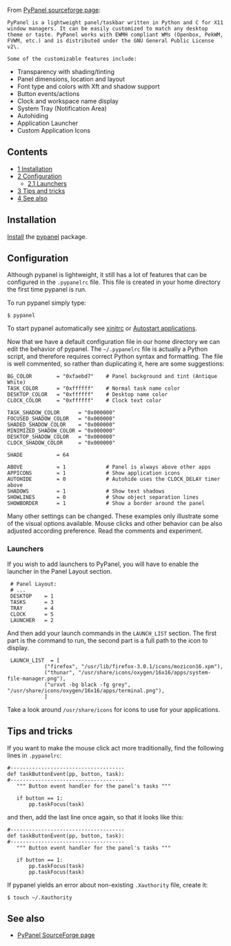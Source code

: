 From [PyPanel sourceforge page](http://pypanel.sourceforge.net/):

	PyPanel is a lightweight panel/taskbar written in Python and C for X11 window managers. It can be easily customized to match any desktop theme or taste. PyPanel works with EWMH compliant WMs (Openbox, PekWM, FVWM, etc.) and is distributed under the GNU General Public License v2\.

	Some of the customizable features include:

*   Transparency with shading/tinting
*   Panel dimensions, location and layout
*   Font type and colors with Xft and shadow support
*   Button events/actions
*   Clock and workspace name display
*   System Tray (Notification Area)
*   Autohiding
*   Application Launcher
*   Custom Application Icons

## Contents

*   [1 Installation](#Installation)
*   [2 Configuration](#Configuration)
    *   [2.1 Launchers](#Launchers)
*   [3 Tips and tricks](#Tips_and_tricks)
*   [4 See also](#See_also)

## Installation

[Install](/index.php/Install "Install") the [pypanel](https://www.archlinux.org/packages/?name=pypanel) package.

## Configuration

Although pypanel is lightweight, it still has a lot of features that can be configured in the `.pypanelrc` file. This file is created in your home directory the first time pypanel is run.

To run pypanel simply type:

```
$ pypanel

```

To start pypanel automatically see [xinitrc](/index.php/Xinitrc "Xinitrc") or [Autostart applications](/index.php/Autostart_applications "Autostart applications").

Now that we have a default configuration file in our home directory we can edit the behavior of pypanel. The `~/.pypanelrc` file is actually a Python script, and therefore requires correct Python syntax and formatting. The file is well commented, so rather than duplicating it, here are some suggestions:

```
BG_COLOR        = "0xfaebd7"    # Panel background and tint (Antique White)
TASK_COLOR      = "0xffffff"    # Normal task name color
DESKTOP_COLOR   = "0xffffff"    # Desktop name color
CLOCK_COLOR     = "0xffffff"    # Clock text color

TASK_SHADOW_COLOR      = "0x000000"
FOCUSED_SHADOW_COLOR   = "0x000000"
SHADED_SHADOW_COLOR    = "0x000000"
MINIMIZED_SHADOW_COLOR = "0x000000" 
DESKTOP_SHADOW_COLOR   = "0x000000"
CLOCK_SHADOW_COLOR     = "0x000000"

SHADE           = 64

ABOVE           = 1             # Panel is always above other apps
APPICONS        = 1             # Show application icons
AUTOHIDE        = 0             # Autohide uses the CLOCK_DELAY timer above
SHADOWS         = 1             # Show text shadows
SHOWLINES       = 0             # Show object separation lines
SHOWBORDER      = 1             # Show a border around the panel

```

Many other settings can be changed. These examples only illustrate some of the visual options available. Mouse clicks and other behavior can be also adjusted according preference. Read the comments and experiment.

### Launchers

If you wish to add launchers to PyPanel, you will have to enable the launcher in the Panel Layout section.

```
 # Panel Layout:
 # ...
 DESKTOP    = 1
 TASKS      = 3
 TRAY       = 4
 CLOCK      = 5
 LAUNCHER   = 2

```

And then add your launch commands in the `LAUNCH_LIST` section. The first part is the command to run, the second part is a full path to the icon to display.

```
 LAUNCH_LIST  = [
            ("firefox", "/usr/lib/firefox-3.0.1/icons/mozicon16.xpm"),
            ("thunar", "/usr/share/icons/oxygen/16x16/apps/system-file-manager.png"),
            ("urxvt -bg black -fg grey", "/usr/share/icons/oxygen/16x16/apps/terminal.png"),
            ]

```

Take a look around `/usr/share/icons` for icons to use for your applications.

## Tips and tricks

If you want to make the mouse click act more traditionally, find the following lines in `.pypanelrc`:

```
#-------------------------------------
def taskButtonEvent(pp, button, task):
#-------------------------------------
   """ Button event handler for the panel's tasks """

   if button == 1:
       pp.taskFocus(task)

```

and then, add the last line once again, so that it looks like this:

```
#-------------------------------------
def taskButtonEvent(pp, button, task):
#-------------------------------------
   """ Button event handler for the panel's tasks """

   if button == 1:
       pp.taskFocus(task)
       pp.taskFocus(task)

```

If pypanel yields an error about non-existing `.Xauthority` file, create it:

```
$ touch ~/.Xauthority

```

## See also

*   [PyPanel SourceForge page](http://pypanel.sourceforge.net)